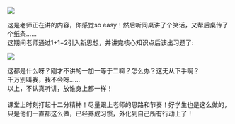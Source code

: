 
![](https://github.com/canvas-j/canvas-j.github.io/master/img/rabbit.jpg)

这是老师正在讲的内容，你感觉so easy！然后听同桌讲了个笑话，又帮后桌传了个纸条……<br>
这期间老师通过1+1=2引入新思想，并讲完核心知识点后该出习题了:<br>

![](https://github.com/canvas-j/canvas-j.github.io/master/img/math.jpg)

这都是什么呀？刚才不讲的一加一等于二嘛？怎么办？这无从下手啊？<br>
千万别叫我，我不会呀……<br>
以上，不认真听讲，放谁身上都一样！<br>
<br>
课堂上时刻打起十二分精神！尽量跟上老师的思路和节奏！好学生也是这么做的，只是他们一直都这么做，已经养成习惯，外化到自己所有行动上了！
